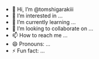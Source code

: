 - 👋 Hi, I’m @tomshigarakiii
- 👀 I’m interested in ...
- 🌱 I’m currently learning ...
- 💞️ I’m looking to collaborate on ...
- 📫 How to reach me ...
- 😄 Pronouns: ...
- ⚡ Fun fact: ...

<!---
tomshigarakiii/tomshigarakiii is a ✨ special ✨ repository because its `README.md` (this file) appears on your GitHub profile.
You can click the Preview link to take a look at your changes.
--->
